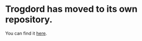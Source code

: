 # Trogdord has moved to its own repository.

You can find it [here](https://github.com/crankycyclops/trogdord).

